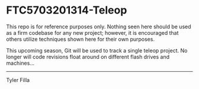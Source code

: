 FTC5703201314-Teleop
====================

This repo is for reference purposes only. Nothing seen here should be used as a firm codebase for any new project; however, it is encouraged that others utilize techniques shown here for their own purposes.

This upcoming season, Git will be used to track a single teleop project. No longer will code revisions float around on different flash drives and machines...

-----
Tyler Filla
